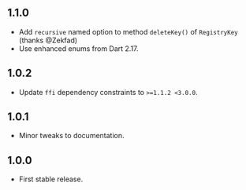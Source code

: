 ## 1.1.0

- Add `recursive` named option to method `deleteKey()` of `RegistryKey` (thanks @Zekfad)
- Use enhanced enums from Dart 2.17.

## 1.0.2

- Update `ffi` dependency constraints to `>=1.1.2 <3.0.0`.

## 1.0.1

- Minor tweaks to documentation.

## 1.0.0

- First stable release.

